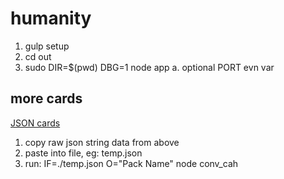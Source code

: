 # humanity

1. gulp setup
2. cd out
3. sudo DIR=$(pwd) DBG=1 node app
	a. optional PORT evn var


## more cards

[JSON cards](https://www.crhallberg.com/cah/)

1. copy raw json string data from above
2. paste into file, eg: temp.json
3. run: IF=./temp.json O="Pack Name" node conv_cah
